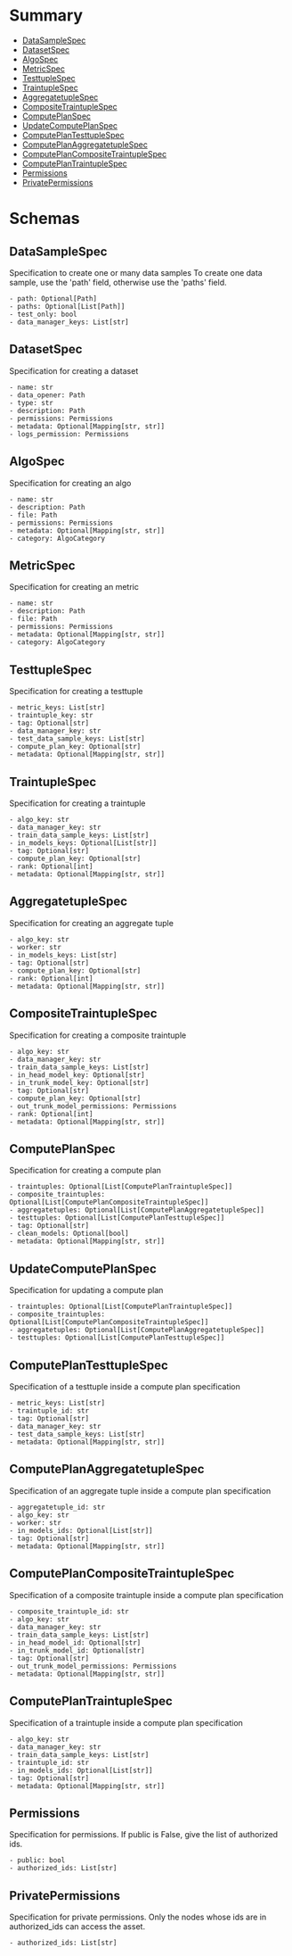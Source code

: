 # Summary

- [DataSampleSpec](#DataSampleSpec)
- [DatasetSpec](#DatasetSpec)
- [AlgoSpec](#AlgoSpec)
- [MetricSpec](#MetricSpec)
- [TesttupleSpec](#TesttupleSpec)
- [TraintupleSpec](#TraintupleSpec)
- [AggregatetupleSpec](#AggregatetupleSpec)
- [CompositeTraintupleSpec](#CompositeTraintupleSpec)
- [ComputePlanSpec](#ComputePlanSpec)
- [UpdateComputePlanSpec](#UpdateComputePlanSpec)
- [ComputePlanTesttupleSpec](#ComputePlanTesttupleSpec)
- [ComputePlanAggregatetupleSpec](#ComputePlanAggregatetupleSpec)
- [ComputePlanCompositeTraintupleSpec](#ComputePlanCompositeTraintupleSpec)
- [ComputePlanTraintupleSpec](#ComputePlanTraintupleSpec)
- [Permissions](#Permissions)
- [PrivatePermissions](#PrivatePermissions)


# Schemas

## DataSampleSpec
Specification to create one or many data samples
To create one data sample, use the 'path' field, otherwise use
the 'paths' field.
```text
- path: Optional[Path]
- paths: Optional[List[Path]]
- test_only: bool
- data_manager_keys: List[str]
```

## DatasetSpec
Specification for creating a dataset
```text
- name: str
- data_opener: Path
- type: str
- description: Path
- permissions: Permissions
- metadata: Optional[Mapping[str, str]]
- logs_permission: Permissions
```

## AlgoSpec
Specification for creating an algo
```text
- name: str
- description: Path
- file: Path
- permissions: Permissions
- metadata: Optional[Mapping[str, str]]
- category: AlgoCategory
```

## MetricSpec
Specification for creating an metric
```text
- name: str
- description: Path
- file: Path
- permissions: Permissions
- metadata: Optional[Mapping[str, str]]
- category: AlgoCategory
```

## TesttupleSpec
Specification for creating a testtuple
```text
- metric_keys: List[str]
- traintuple_key: str
- tag: Optional[str]
- data_manager_key: str
- test_data_sample_keys: List[str]
- compute_plan_key: Optional[str]
- metadata: Optional[Mapping[str, str]]
```

## TraintupleSpec
Specification for creating a traintuple
```text
- algo_key: str
- data_manager_key: str
- train_data_sample_keys: List[str]
- in_models_keys: Optional[List[str]]
- tag: Optional[str]
- compute_plan_key: Optional[str]
- rank: Optional[int]
- metadata: Optional[Mapping[str, str]]
```

## AggregatetupleSpec
Specification for creating an aggregate tuple
```text
- algo_key: str
- worker: str
- in_models_keys: List[str]
- tag: Optional[str]
- compute_plan_key: Optional[str]
- rank: Optional[int]
- metadata: Optional[Mapping[str, str]]
```

## CompositeTraintupleSpec
Specification for creating a composite traintuple
```text
- algo_key: str
- data_manager_key: str
- train_data_sample_keys: List[str]
- in_head_model_key: Optional[str]
- in_trunk_model_key: Optional[str]
- tag: Optional[str]
- compute_plan_key: Optional[str]
- out_trunk_model_permissions: Permissions
- rank: Optional[int]
- metadata: Optional[Mapping[str, str]]
```

## ComputePlanSpec
Specification for creating a compute plan
```text
- traintuples: Optional[List[ComputePlanTraintupleSpec]]
- composite_traintuples: Optional[List[ComputePlanCompositeTraintupleSpec]]
- aggregatetuples: Optional[List[ComputePlanAggregatetupleSpec]]
- testtuples: Optional[List[ComputePlanTesttupleSpec]]
- tag: Optional[str]
- clean_models: Optional[bool]
- metadata: Optional[Mapping[str, str]]
```

## UpdateComputePlanSpec
Specification for updating a compute plan
```text
- traintuples: Optional[List[ComputePlanTraintupleSpec]]
- composite_traintuples: Optional[List[ComputePlanCompositeTraintupleSpec]]
- aggregatetuples: Optional[List[ComputePlanAggregatetupleSpec]]
- testtuples: Optional[List[ComputePlanTesttupleSpec]]
```

## ComputePlanTesttupleSpec
Specification of a testtuple inside a compute
plan specification
```text
- metric_keys: List[str]
- traintuple_id: str
- tag: Optional[str]
- data_manager_key: str
- test_data_sample_keys: List[str]
- metadata: Optional[Mapping[str, str]]
```

## ComputePlanAggregatetupleSpec
Specification of an aggregate tuple inside a compute
plan specification
```text
- aggregatetuple_id: str
- algo_key: str
- worker: str
- in_models_ids: Optional[List[str]]
- tag: Optional[str]
- metadata: Optional[Mapping[str, str]]
```

## ComputePlanCompositeTraintupleSpec
Specification of a composite traintuple inside a compute
plan specification
```text
- composite_traintuple_id: str
- algo_key: str
- data_manager_key: str
- train_data_sample_keys: List[str]
- in_head_model_id: Optional[str]
- in_trunk_model_id: Optional[str]
- tag: Optional[str]
- out_trunk_model_permissions: Permissions
- metadata: Optional[Mapping[str, str]]
```

## ComputePlanTraintupleSpec
Specification of a traintuple inside a compute
plan specification
```text
- algo_key: str
- data_manager_key: str
- train_data_sample_keys: List[str]
- traintuple_id: str
- in_models_ids: Optional[List[str]]
- tag: Optional[str]
- metadata: Optional[Mapping[str, str]]
```

## Permissions
Specification for permissions. If public is False,
give the list of authorized ids.
```text
- public: bool
- authorized_ids: List[str]
```

## PrivatePermissions
Specification for private permissions. Only the nodes whose
ids are in authorized_ids can access the asset.
```text
- authorized_ids: List[str]
```

